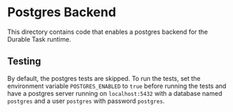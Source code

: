 # Postgres Backend

This directory contains code that enables a postgres backend for the Durable Task runtime.

## Testing

By default, the postgres tests are skipped. To run the tests, set the environment variable `POSTGRES_ENABLED` to `true` before running the tests and have a postgres server running on `localhost:5432` with a database named `postgres` and a user `postgres` with password `postgres`.
